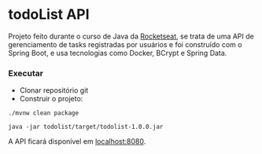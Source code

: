 <h1>todoList API</h1>

Projeto feito durante o curso de Java da [Rocketseat](https://rocketseat.com.br), se trata de uma API de gerenciamento de tasks registradas por usuários e foi construído com o 
Spring Boot, e usa tecnologias como Docker, BCrypt e Spring Data.

### Executar
- Clonar repositório git
- Construir o projeto:
```
./mvnw clean package
```
```
java -jar todolist/target/todolist-1.0.0.jar
```
A API ficará disponível em [localhost:8080](http://localhost:8080).

